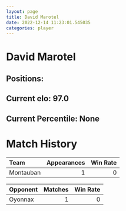 ```yaml
---  
layout: page  
title: David Marotel  
date: 2022-12-14 11:23:01.545035  
categories: player  
---
```

# David Marotel

## Positions: 

## Current elo: 97.0

## Current Percentile: None

# Match History


| Team      |   Appearances |   Win Rate |
|:----------|--------------:|-----------:|
| Montauban |             1 |          0 |

| Opponent   |   Matches |   Win Rate |
|:-----------|----------:|-----------:|
| Oyonnax    |         1 |          0 |